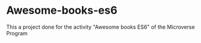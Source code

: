 # Awesome-books-es6
This a project done for the activity "Awesome books ES6" of the Microverse Program
